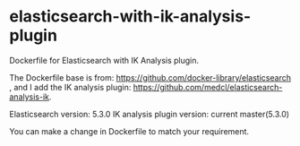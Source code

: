# elasticsearch-with-ik-analysis-plugin

Dockerfile for Elasticsearch with IK Analysis plugin.

The Dockerfile base is from: https://github.com/docker-library/elasticsearch , and I add the IK analysis plugin: https://github.com/medcl/elasticsearch-analysis-ik. 

Elasticsearch version: 5.3.0
IK analysis plugin version: current master(5.3.0)

You can make a change in Dockerfile to match your requirement.
